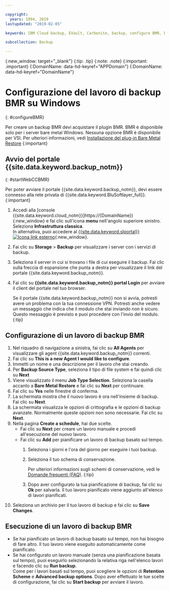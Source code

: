 ```yaml
---

copyright:
  years: 1994, 2019
lastupdated: "2019-02-05"

keywords: IBM Cloud backup, EVault, Carbonite, backup, configure BMR, bmr plug-in, bmr plugin, configuration

subcollection: Backup

---
```

{:new_window: target="_blank"}
{:tip: .tip}
{:note: .note}
{:important: .important}
{:DomainName: data-hd-keyref="APPDomain"}
{:DomainName: data-hd-keyref="DomainName"}

# Configurazione del lavoro di backup BMR su Windows
{: #configureBMR}

Per creare un backup BMR devi acquistare il plugin BMR. BMR è disponibile solo per i server bare metal Windows. Nessuna opzione BMR è disponibile per VSI. Per ulteriori informazioni, vedi [Installazione del plug-in Bare Metal Restore](/docs/infrastructure/Backup?topic=Backup-BMRplugin#BMRplugin)
{:important}

## Avvio del portale {{site.data.keyword.backup_notm}}
{: #startWebCCBMR}

Per poter avviare il portale {{site.data.keyword.backup_notm}}, devi essere connesso alla rete privata di {{site.data.keyword.BluSoftlayer_full}}.
{:important}

1. Accedi alla [console {{site.data.keyword.cloud_notm}}]https://{DomainName}){:new_window} e fai clic sull'icona **menu** nell'angolo superiore sinistro. Seleziona **Infrastruttura classica**.<br/>
   In alternativa, puoi accedere al [{{site.data.keyword.slportal}} ![Icona link esterno](../../icons/launch-glyph.svg "Icona link esterno")](https://control.softlayer.com/){:new_window}.
2. Fai clic su **Storage** > **Backup** per visualizzare i server con i servizi di backup.
3. Seleziona il server in cui si trovano i file di cui eseguire il backup. Fai clic sulla freccia di espansione che punta a destra per visualizzare il link del portale {{site.data.keyword.backup_notm}}.
4. Fai clic su **{{site.data.keyword.backup_notm}} portal Login** per avviare il client del portale nel tuo browser.

   Se il portale {{site.data.keyword.backup_notm}} non si avvia, potresti avere un problema con la tua connessione VPN. Potresti anche vedere un messaggio che indica che il modulo che stai inviando non è sicuro. Questo messaggio è previsto e puoi procedere con l'invio del modulo.
   {:tip}

## Configurazione di un lavoro di backup BMR

1. Nel riquadro di navigazione a sinistra, fai clic su **All Agents** per visualizzare gli agent {{site.data.keyword.backup_notm}} correnti.
2. Fai clic su **This is a new Agent I would like to configure**.
3. Immetti un nome e una descrizione per il lavoro che stai creando.
4. Per **Backup Source Type**, seleziona il tipo di file system e fai quindi clic su **Next**
5. Viene visualizzato il menu **Job Type Selection**. Seleziona la casella accanto a **Bare Metal Restore** e fai clic su **Next** per continuare.
6. Fai clic su **Yes** nelle finestre di conferma.
7. La schermata mostra che il nuovo lavoro è ora nell'insieme di backup. Fai clic su **Next**.
8. La schermata visualizza le opzioni di crittografia e le opzioni di backup avanzate. Normalmente queste opzioni non sono necessarie. Fai clic su **Next**.   
9. Nella pagina **Create a schedule**, hai due scelte.
   - Fai clic su **Next** per creare un lavoro manuale e procedi all'esecuzione del nuovo lavoro.
   - Fai clic su **Add** per pianificare un lavoro di backup basato sul tempo.
     1. Seleziona i giorni e l'ora del giorno per eseguire i tuoi backup.
     2. Seleziona il tuo schema di conservazione.

        Per ulteriori informazioni sugli schemi di conservazione, vedi le [Domande frequenti (FAQ)](/docs/infrastructure/Backup?topic=Backup-faqs).
        {:tip}
     3. Dopo aver configurato la tua pianificazione di backup, fai clic su **Ok** per salvarla. Il tuo lavoro pianificato viene aggiunto all'elenco di lavori pianificati.
10. Seleziona un archivio per il tuo lavoro di backup e fai clic su **Save Changes**.


## Esecuzione di un lavoro di backup BMR

  - Se hai pianificato un lavoro di backup basato sul tempo, non hai bisogno di fare altro. Il tuo lavoro viene eseguito automaticamente come pianificato.
  - Se hai configurato un lavoro manuale (senza una pianificazione basata sul tempo), puoi eseguirlo selezionando la relativa riga nell'elenco lavori e facendo clic su **Run backup**. <br/> Come per i lavori basati sul tempo, puoi scegliere le opzioni di **Retention Scheme** e **Advanced backup options**. Dopo aver effettuato le tue scelte di configurazione, fai clic su **Start backup** per avviare il lavoro.
